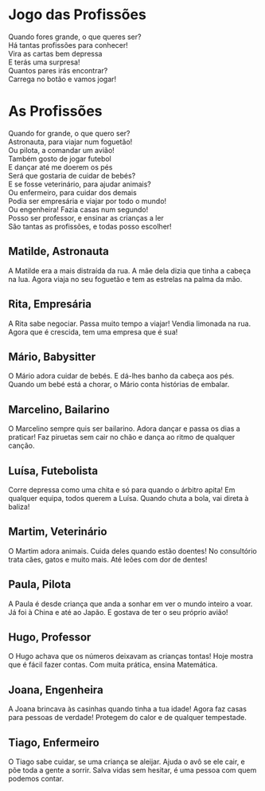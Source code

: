 # Jogo das Profissões
Quando fores grande, o que queres ser?   
Há tantas profissões para conhecer!  
Vira as cartas bem depressa  
E terás uma surpresa!  
Quantos pares irás encontrar?  
Carrega no botão e vamos jogar!  

# As Profissões
Quando for grande, o que quero ser?  
Astronauta, para viajar num foguetão!  
Ou pilota, a comandar um avião!  
Também gosto de jogar futebol  
E dançar até me doerem os pés  
Será que gostaria de cuidar de bebés?  
E se fosse veterinário, para ajudar animais?  
Ou enfermeiro, para cuidar dos demais  
Podia ser empresária e viajar por todo o mundo!  
Ou engenheira! Fazia casas num segundo!  
Posso ser professor, e ensinar as crianças a ler  
São tantas as profissões, e todas posso escolher!

## Matilde, Astronauta
A Matilde era a mais distraída da rua. A mãe dela dizia que tinha a cabeça na lua. Agora viaja no seu foguetão e tem as estrelas na palma da mão.

## Rita, Empresária
A Rita sabe negociar. Passa muito tempo a viajar! Vendia limonada na rua. Agora que é crescida, tem uma empresa que é sua!

## Mário, Babysitter
O Mário adora cuidar de bebés. E dá-lhes banho da cabeça aos pés. Quando um bebé está a chorar, o Mário conta histórias de embalar.

## Marcelino, Bailarino
O Marcelino sempre quis ser bailarino. Adora dançar e passa os dias a praticar! Faz piruetas sem cair no chão e dança ao ritmo de qualquer canção.

## Luísa, Futebolista
Corre depressa como uma chita e só para quando o árbitro apita! Em qualquer equipa, todos querem a Luísa. Quando chuta a bola, vai direta à baliza! 

## Martim, Veterinário
O Martim adora animais. Cuida deles quando estão doentes! No consultório trata cães, gatos e muito mais. Até leões com dor de dentes!

## Paula, Pilota
A Paula é desde criança que anda a sonhar em ver o mundo inteiro a voar. Já foi à China e até ao Japão. E gostava de ter o seu próprio avião!

## Hugo, Professor
O Hugo achava que os números deixavam as crianças tontas! Hoje mostra que é fácil fazer contas. Com muita prática, ensina Matemática. 

## Joana, Engenheira
A Joana brincava às casinhas quando tinha a tua idade! Agora faz casas para pessoas de verdade! Protegem do calor e de qualquer tempestade. 

## Tiago, Enfermeiro
O Tiago sabe cuidar, se uma criança se aleijar. Ajuda o avô se ele cair, e põe toda a gente a sorrir. Salva vidas sem hesitar, é uma pessoa com quem podemos contar.